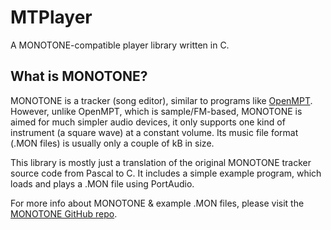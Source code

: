 # MTPlayer
A MONOTONE-compatible player library written in C.

## What is MONOTONE?
MONOTONE is a tracker (song editor), similar to programs like [OpenMPT](https://openmpt.org/).
However, unlike OpenMPT, which is sample/FM-based, MONOTONE is aimed for much simpler audio devices,
it only supports one kind of instrument (a square wave) at a constant volume.
Its music file format (.MON files) is usually only a couple of kB in size.

This library is mostly just a translation of the original MONOTONE tracker source code from Pascal to C. It includes a simple example program, which loads and plays a .MON file using PortAudio.

For more info about MONOTONE & example .MON files, please visit the [MONOTONE GitHub repo](https://github.com/MobyGamer/MONOTONE).
